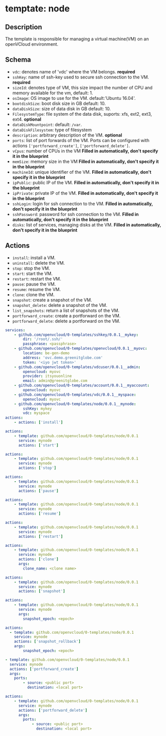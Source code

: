 # temptate: node

## Description

The template is responsible for managing a virtual machine(VM) on an openVCloud environment.

## Schema

- `vdc`: denotes name of 'vdc' where the VM belongs. **required**
- `sshKey`: name of ssh-key used to secure ssh connection to the VM. **required**
- `sizeId`: denotes type of VM, this size impact the number of CPU and memory available for the vm, default: 1.
- `osImage`: OS image to use for the VM. default:'Ubuntu 16.04'.
- `bootdiskSize`: boot disk size in GB default: 10.
- `dataDiskSize`: size of data disk in GB default: 10.
- `FilesystemType`: file system of the data disk, suports: xfs,	ext2, ext3, ext4. **optional**
- `dataDiskMountpoint`: default: `/var`.
- `dataDiskFilesystem`: type of filesystem
- `description`: arbitrary description of the VM. **optional**
- `ports`: list of port forwards of the VM. Ports can be configured with actions `['portforward_create']`, `['portforward_delete']`.
- `vCpus`: number of CPUs in the VM **Filled in automatically, don't specify it in the blueprint**
- `memSize`: memory size in the VM **Filled in automatically, don't specify it in the blueprint**
- `machineId`: unique identifier of the VM. **Filled in automatically, don't specify it in the blueprint**
- `ipPublic`: public IP of the VM. **Filled in automatically, don't specify it in the blueprint**
- `ipPrivate`: private IP of the VM. **Filled in automatically, don't specify it in the blueprint**
- `sshLogin`: login for ssh connection to the VM. **Filled in automatically, don't specify it in the blueprint**
- `sshPassword`: password for ssh connection to the VM. **Filled in automatically, don't specify it in the blueprint**
- `disks`: list of services, managing disks at the VM. **Filled in automatically, don't specify it in the blueprint**

## Actions

- `install`: install a VM.
- `uninstall`: delete the VM.
- `stop`: stop the VM.
- `start`: start the VM.
- `restart`: restart the VM.
- `pause`: pause the VM.
- `resume`: resume the VM.
- `clone`: clone the VM.
- `snapshot`: create a snapshot of the VM.
- `snapshot_delete`: delete a snapshot of the VM.
- `list_snapshots`: return a list of snapshots of the VM.
- `portforward_create`: create a portforward on the VM.
- `portforward_delete`: delete a portforward on the VM.

``` yaml
services:
    - github.com/openvcloud/0-templates/sshkey/0.0.1__mykey:
        dir: '/root/.ssh/'
        passphrase: <passphrase>
    - github.com/openvcloud/0-templates/openvcloud/0.0.1__myovc:
        location: be-gen-demo
        address: 'ovc.demo.greenitglobe.com'
        token: '<iyo jwt token>'
    - github.com/openvcloud/0-templates/vdcuser/0.0.1__admin:
        openvcloud: myovc
        provider: itsyouonline
        email: admin@greenitglobe.com
    - github.com/openvcloud/0-templates/account/0.0.1__myaccount:
        openvcloud: myovc
    - github.com/openvcloud/0-templates/vdc/0.0.1__myspace:
        openvcloud: myovc
    - github.com/openvcloud/0-templates/node/0.0.1__mynode:
        sshKey: mykey
        vdc: myspace
actions:
    - actions: ['install']
```

``` yaml
actions:
    - template: github.com/openvcloud/0-templates/node/0.0.1
      service: mynode
      actions: ['start']
```

``` yaml
actions:
    - template: github.com/openvcloud/0-templates/node/0.0.1
      service: mynode
      actions: ['stop']
```

``` yaml
actions:
    - template: github.com/openvcloud/0-templates/node/0.0.1
      service: mynode
      actions: ['pause']
```

``` yaml
actions:
    - template: github.com/openvcloud/0-templates/node/0.0.1
      service: mynode
      actions: ['resume']
```

``` yaml
actions:
    - template: github.com/openvcloud/0-templates/node/0.0.1
      service: mynode
      actions: ['restart']
```

``` yaml
actions:
    - template: github.com/openvcloud/0-templates/node/0.0.1
      service: mynode
      actions: ['clone']
      args:
        clone_name: <clone name>
```

``` yaml
actions:
    - template: github.com/openvcloud/0-templates/node/0.0.1
      service: mynode
      actions: ['snapshot']
```

``` yaml
actions:
    - template: github.com/openvcloud/0-templates/node/0.0.1
      service: mynode
      args:
        snapshot_epoch: <epoch>
```

``` yaml
actions:
  - template: github.com/openvcloud/0-templates/node/0.0.1 
    service: mynode
    actions: ['snapshot_rollback']
    args:
        snapshot_epoch: <epoch>
```

``` yaml
- template: github.com/openvcloud/0-templates/node/0.0.1
  service: mynode
  actions: ['portforward_create']
  args:
    ports:
        - source: <public port>
          destination: <local port>
```

``` yaml
actions:
    - template: github.com/openvcloud/0-templates/node/0.0.1
      service: mynode
      actions: ['portforward_delete']
      args:
        ports:
            - source: <public port>
              destination: <local port>
```
